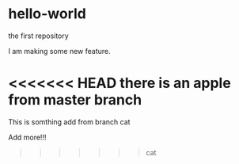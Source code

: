 # hello-world
the first repository

I am making some new feature.

<<<<<<< HEAD
there is an apple from master branch
=======
This is somthing add from branch cat


Add more!!!
>>>>>>> cat
